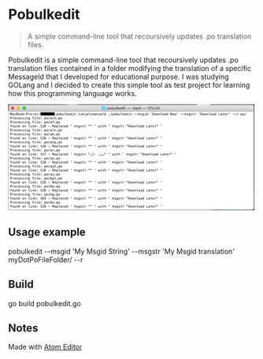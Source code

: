 # Pobulkedit
> A simple command-line tool that recoursively updates .po translation files.

Pobulkedit is a simple command-line tool that recoursively updates .po translation files contained in a folder modifying the translation of a specific MessageId that I developed for educational purpose. I was studying GOLang and I decided to create this simple tool as test project for learning how this programming language works.

![](pobulkedit-screenshot.jpg)

## Usage example

pobulkedit --msgid 'My Msgid String' --msgstr 'My Msgid translation' myDotPoFileFolder/ --r

## Build

go build pobulkedit.go

## Notes

Made with [Atom Editor](https://atom.io)
